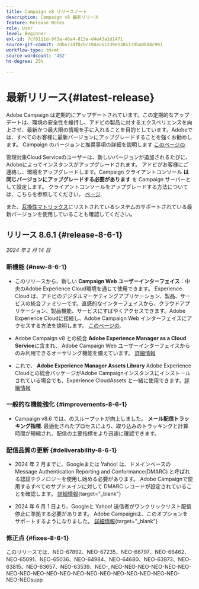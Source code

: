 ```yaml
---
title: Campaign v8 リリースノート
description: Campaign v8 最新リリース
feature: Release Notes
role: User
level: Beginner
exl-id: 7cf8111d-9f3a-46a4-813a-d4e43a1d1471
source-git-commit: 2dbe73df0cbc194ec6c239e13851395a0b94c991
workflow-type: tm+mt
source-wordcount: '452'
ht-degree: 25%

---
```


# 最新リリース{#latest-release}

Adobe Campaign は定期的にアップデートされています。この定期的なアップデートは、環境の安全性を維持し、アドビの製品に対するエクスペリエンスを向上させ、最新かつ最大限の情報を手に入れることを目的としています。Adobeでは、すべてのお客様に最新バージョンにアップグレードすることを強くお勧めします。 Campaign のバージョンと推奨事項の詳細を説明します [このページの](upgrades.md).

管理対象Cloud Serviceのユーザーは、新しいバージョンが追加されるたびに、Adobeによってインスタンスがアップグレードされます。 アドビがお客様にご連絡し、環境をアップグレードします。Campaign クライアントコンソール **は同じバージョンにアップグレードする必要があります** を Campaign サーバーとして設定します。 クライアントコンソールをアップグレードする方法については、こちらを参照してください。 [ページ](../start/connect.md#upgrade-ac-console).

また、[互換性マトリックス](compatibility-matrix.md)にリストされているシステムのサポートされている最新バージョンを使用していることも確認してください。


## リリース 8.6.1 {#release-8-6-1}

_2024 年 2 月 14 日_


### 新機能 {#new-8-6-1}

* このリリースから、新しい **Campaign Web ユーザーインターフェイス**：中央のAdobe Experience Cloud環境を通じて使用できます。 Experience Cloud は、アドビのデジタルマーケティングアプリケーション、製品、サービスの統合ファミリーです。直感的なインターフェイスから、クラウドアプリケーション、製品機能、サービスにすばやくアクセスできます。Adobe Experience Cloudに接続し、Adobe Campaign Web インターフェイスにアクセスする方法を説明します。 [このページの](campaign-ui.md#ac-web-ui).


* Adobe Campaign v8 との統合 **Adobe Experience Manager as a Cloud Service**&#x200B;に含まれ、 Adobe Campaign Web ユーザーインターフェイスからのみ利用できるオーサリング機能を備えています。 [詳細情報](../connect/ac-aem.md)

* これで、 **Adobe Experience Manager Assets Library** Adobe Experience Cloudとの統合パッケージがAdobe Campaignインスタンスにインストールされている場合でも、Experience CloudAssets と一緒に使用できます。[詳細情報](../connect/ac-aem.md)

### 一般的な機能強化 {#improvements-8-6-1}

* Campaign v8.6 では、のスループットが向上しました。 **メール配信トラッキング指標**. 最適化されたプロセスにより、取り込みのトラッキングと計算時間が短縮され、配信の主要指標をより迅速に確認できます。


### 配信品質の更新 {#deliverability-8-6-1}

* 2024 年 2 月までに、Googleまたは Yahoo! は、ドメインベースの Message Authentication Reporting and Conformance(DMARC) と呼ばれる認証テクノロジーを使用し始める必要があります。 Adobe Campaignで使用するすべてのサブドメインに対して DMARC レコードが設定されていることを確認します。 [詳細情報](https://experienceleague.adobe.com/docs/deliverability-learn/deliverability-best-practice-guide/additional-resources/technotes/implement-dmarc.html?lang=ja){target="_blank"}

* 2024 年 6 月 1 日より、Googleと Yahoo! 送信者がワンクリックリスト配信停止に準拠する必要があります。 Adobe Campaignは、このオプションをサポートするようになりました。 [詳細情報](https://experienceleague.adobe.com/docs/deliverability-learn/deliverability-best-practice-guide/additional-resources/campaign/acc-technical-recommendations.html#one-click-list-unsubscribe){target="_blank"}


### 修正点 {#fixes-8-6-1}

このリリースでは、NEO-67892、NEO-67235、NEO-66797、NEO-66462、NEO-65091、NEO-65036、NEO-64984、NEO-64680、NEO-63973、NEO-63815、NEO-63657、NEO-63539、NEO-, NEO-NEO-NEO-NEO-NEO-NEO-NEO-NEO-NEO-NEO-NEO-NEO-NEO-NEO-NEO-NEO-NEO-NEO-NEO-NEO-NEOsupp
